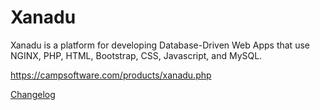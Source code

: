 # Xanadu
Xanadu is a platform for developing Database-Driven Web Apps that use NGINX, PHP, HTML, Bootstrap, CSS, Javascript, and MySQL.

https://campsoftware.com/products/xanadu.php

[Changelog](CHANGELOG.md)
